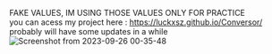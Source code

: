 FAKE VALUES, IM USING THOSE VALUES ONLY FOR PRACTICE <br>
you can acess my project here : https://luckxsz.github.io/Conversor/ <br>
probably will have some updates in a while
![Screenshot from 2023-09-26 00-35-48](https://github.com/LuckxSz/Conversor/assets/135531180/684a475b-545d-42a5-a71a-5dfb2f80419d)

